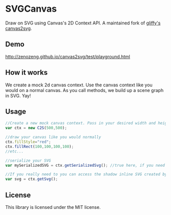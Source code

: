 # SVGCanvas

Draw on SVG using Canvas's 2D Context API.
A maintained fork of [gliffy's canvas2svg](https://github.com/gliffy/canvas2svg).

## Demo

http://zenozeng.github.io/canvas2svg/test/playground.html

## How it works
We create a mock 2d canvas context. Use the canvas context like you would on a normal canvas. As you call methods, we 
build up a scene graph in SVG. Yay!

## Usage

```javascript
//Create a new mock canvas context. Pass in your desired width and height for your svg document.
var ctx = new C2S(500,500);

//draw your canvas like you would normally
ctx.fillStyle="red";
ctx.fillRect(100,100,100,100);
//etc...

//serialize your SVG
var mySerializedSVG = ctx.getSerializedSvg(); //true here, if you need to convert named to numbered entities.

//If you really need to you can access the shadow inline SVG created by calling:
var svg = ctx.getSvg();
```

## License

This library is licensed under the MIT license.
